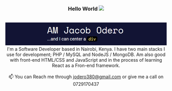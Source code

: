 <div align="center">
    <h3>Hello World <img src="https://raw.githubusercontent.com/MartinHeinz/MartinHeinz/master/wave.gif" width="30px"></h3>
    <br>
    <img src="Cap.PNG">
    <br>
    I'm a Software Developer based in Nairobi, Kenya. I have two main stacks I use for development; PHP / MySQL and NodeJS / MongoDB. Am also good with front-end               HTML/CSS and JavaScript and in the process of learning React as a Fron-end framework.
    <br>
    <br>
    📫 You can Reach me through <a href="mailto:jodero380@gmail.com">jodero380@gmail.com</a> or give me a call on 0729170437
</div>
